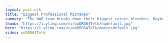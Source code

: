 ```yaml
---
layout: post.njk
title: "Biggest Professional Mistakes"
summary: "The NAP team breaks down their biggest career blunders. Maybe there's something to learn from their mistakes to help you career improve in Technology."
thumb: "https://i.ytimg.com/vi/ooDRG64Telk/hqdefault.jpg"
hero: "https://i.ytimg.com/vi/ooDRG64Telk/maxresdefault.jpg"
video: ooDRG64Telk
---
```

